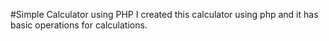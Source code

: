 #Simple Calculator using PHP
I created this calculator using php and it has basic operations for calculations.
